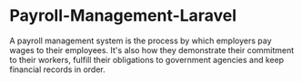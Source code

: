 # Payroll-Management-Laravel
 A payroll management system is the process by which employers pay wages to their employees. It's also how they demonstrate their commitment to their workers, fulfill their obligations to government agencies and keep financial records in order.
